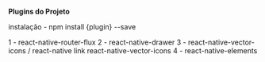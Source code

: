 **Plugins do Projeto**

instalação - npm install {plugin} --save

1 - react-native-router-flux
2 - react-native-drawer
3 - react-native-vector-icons / react-native link react-native-vector-icons
4 - react-native-elements
